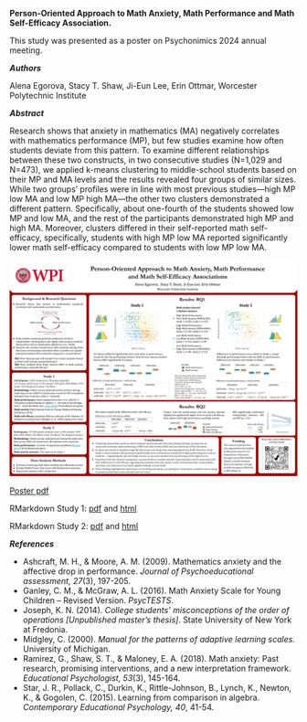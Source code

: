 **Person-Oriented Approach to Math Anxiety, Math Performance and Math Self-Efficacy Association.**

This study was presented as a poster on Psychonimics 2024 annual meeting.

**_Authors_** 

Alena Egorova, Stacy T. Shaw, Ji-Eun Lee, Erin Ottmar,
Worcester Polytechnic Institute

**_Abstract_**

Research shows that anxiety in mathematics (MA) negatively correlates with mathematics performance (MP), but few studies examine how often students deviate from this pattern. To examine different relationships between these two constructs, in two consecutive studies (N=1,029 and N=473), we applied k-means clustering to middle-school students based on their MP and MA levels and the results revealed four groups of similar sizes. While two groups’ profiles were in line with most previous studies—high MP low MA and low MP high MA—the other two clusters demonstrated a different pattern. Specifically, about one-fourth of the students showed low MP and low MA, and the rest of the participants demonstrated high MP and high MA. Moreover, clusters differed in their self-reported math self-efficacy, specifically, students with high MP low MA reported significantly lower math self-efficacy compared to students with low MP low MA.

![Poster png](https://github.com/alvegorova/MPxMA_clusters_psychonomics_2024/blob/main/Poster_Math_Anxiety_Performance_Psychonomic_2024.png)

[Poster pdf](https://github.com/alvegorova/MPxMA_clusters_psychonomics_2024/blob/main/Poster_Math_Anxiety_Psychonomic_2024.pdf)

RMarkdown Study 1: [pdf](https://github.com/alvegorova/MPxMA_clusters_psychonomics_2024/blob/main/RMarkdown_Study1.pdf) and 
[html](https://github.com/alvegorova/MPxMA_clusters_psychonomics_2024/blob/main/RMarkdown_Study_1.html) 

RMarkdown Study 2: [pdf](https://github.com/alvegorova/MPxMA_clusters_psychonomics_2024/blob/main/RMarkdown_Study2.pdf) and [html](https://github.com/alvegorova/MPxMA_clusters_psychonomics_2024/blob/main/RMarkdown_Study_2.html)


**_References_**
* Ashcraft, M. H., & Moore, A. M. (2009). Mathematics anxiety and the affective drop in performance. _Journal of Psychoeducational assessment, 27_(3), 197-205.
* Ganley, C. M., & McGraw, A. L. (2016). Math Anxiety Scale for Young Children – Revised Version. _PsycTESTS_.
* Joseph, K. N. (2014). _College students' misconceptions of the order of operations [Unpublished master’s thesis]_. State University of New York at Fredonia.
* Midgley, C. (2000). _Manual for the patterns of adaptive learning scales._ University of Michigan.
* Ramirez, G., Shaw, S. T., & Maloney, E. A. (2018). Math anxiety: Past research, promising interventions, and a new interpretation framework. _Educational Psychologist, 53_(3), 145-164.
* Star, J. R., Pollack, C., Durkin, K., Rittle-Johnson, B., Lynch, K., Newton, K., & Gogolen, C. (2015). Learning from comparison in algebra. _Contemporary Educational Psychology, 40_, 41-54.
